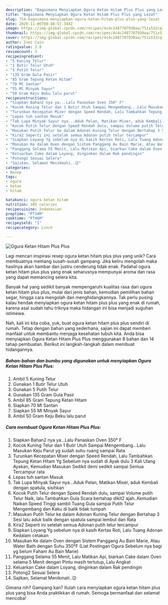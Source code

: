 ```yaml
---
description: "Bagaimana Menyiapkan Ogura Ketan Hitam Plus Plus yang Lezat"
title: "Bagaimana Menyiapkan Ogura Ketan Hitam Plus Plus yang Lezat"
slug: 754-bagaimana-menyiapkan-ogura-ketan-hitam-plus-plus-yang-lezat
date: 2020-11-06T00:48:57.344Z
image: https://img-global.cpcdn.com/recipes/4c4c2487707930aa/751x532cq70/ogura-ketan-hitam-plus-plus-foto-resep-utama.jpg
thumbnail: https://img-global.cpcdn.com/recipes/4c4c2487707930aa/751x532cq70/ogura-ketan-hitam-plus-plus-foto-resep-utama.jpg
cover: https://img-global.cpcdn.com/recipes/4c4c2487707930aa/751x532cq70/ogura-ketan-hitam-plus-plus-foto-resep-utama.jpg
author: Inez Cain
ratingvalue: 3.8
reviewcount: 3
recipeingredient:
- "5 Kuning Telur"
- "1 Butir Telur Utuh"
- "5 Putih Telur"
- "135 Gram Gula Pasir"
- "85 Gram Tepung Ketan Hitam"
- "70 Ml Santan"
- "55 Ml Minyak Sayur"
- "50 Gram Keju Beku lalu parut"
recipeinstructions:
- "Siapkan Bahan2 nya ya...Lalu Panaskan Oven 350° F"
- "Kocok Kuning Telur dan 1 Butir Utuh Sampai Mengembang...Lalu Masukan Keju Parut yg sudah suhu ruang sampai Rata"
- "Turunkan Kecepatan Mixer dengan Speed Rendah, Lalu Tambahkan Tepung Ketan Hitam Yg Sebelum nya sudah di Ayak dulu 3 Kali Ulang Ayakan, Kemudian Masukan Sedikit demi sedikit sampai Semua Tercampur rata"
- "Lepas tuh santan Masuk"
- "Tak Lupa Minyak Sayur nya...Aduk Pelan, Matikan Mixer, aduk Kembali dengan spatula, sisihkan"
- "Kocok Putih Telur dengan Speed Rendah dulu, sampai Volume putih Telur Naik, lalu Tambahkan Gula Scara bertahap dikit2 ajah..Kemudian Naikan Speed Tinggi sambil Tuang Gula sampai Putih Telur Mengembang dan Kaku di balik tidak tumpah"
- "Masukan Putih Telur ke dalam Adonan Kuning Telur dengan Bertahap 3 Sesi lalu aduk balik dengan spatula sampai lembut dan Rata"
- "Kira2 Seperti ini setelah semua Adonan putih telur tercampur"
- "Siapkan Loyang Yg sebelum nya di kasih Kertas Roti, Lalu Tuang Adonan Kedalam cetakan"
- "Masukan Ke dalam Oven dengan Sistem Panggang Au Bain Marie, Atau Water Bath dengan Suhu 350°F (Liat Postingan Ogura Sebelum nya bagi yg belum Faham Au Bain Marie)"
- "Panggang Selama 55 Menit, Lalu Matikan Api, biarkan Cake dalam Oven selama 5 Menit dengan Pintu masih tertutup, Lalu Angkat"
- "Keluarkan Cake dalam Loyang, dinginkan dalam Rak pendingin"
- "Potong2 Sesuai Selera"
- "Sajikan, Selamat Menikmati..😉"
categories:
- Resep
tags:
- ogura
- ketan
- hitam

katakunci: ogura ketan hitam 
nutrition: 105 calories
recipecuisine: Indonesian
preptime: "PT34M"
cooktime: "PT46M"
recipeyield: "1"
recipecategory: Lunch

---
```



![Ogura Ketan Hitam Plus Plus](https://img-global.cpcdn.com/recipes/4c4c2487707930aa/751x532cq70/ogura-ketan-hitam-plus-plus-foto-resep-utama.jpg)

Lagi mencari inspirasi resep ogura ketan hitam plus plus yang unik? Cara membuatnya memang susah-susah gampang. Jika keliru mengolah maka hasilnya akan hambar dan justru cenderung tidak enak. Padahal ogura ketan hitam plus plus yang enak seharusnya mempunyai aroma dan rasa yang dapat memancing selera kita.

Banyak hal yang sedikit banyak mempengaruhi kualitas rasa dari ogura ketan hitam plus plus, mulai dari jenis bahan, kemudian pemilihan bahan segar, hingga cara mengolah dan menghidangkannya. Tak perlu pusing kalau hendak menyiapkan ogura ketan hitam plus plus yang enak di rumah, karena asal sudah tahu triknya maka hidangan ini bisa menjadi suguhan istimewa.




Nah, kali ini kita coba, yuk, buat ogura ketan hitam plus plus sendiri di rumah. Tetap dengan bahan yang sederhana, sajian ini dapat memberi manfaat untuk membantu menjaga kesehatan tubuh kita. Anda bisa menyiapkan Ogura Ketan Hitam Plus Plus menggunakan 8 bahan dan 14 tahap pembuatan. Berikut ini langkah-langkah dalam membuat hidangannya.

<!--inarticleads1-->

##### Bahan-bahan dan bumbu yang digunakan untuk menyiapkan Ogura Ketan Hitam Plus Plus:

1. Ambil 5 Kuning Telur
1. Gunakan 1 Butir Telur Utuh
1. Gunakan 5 Putih Telur
1. Gunakan 135 Gram Gula Pasir
1. Ambil 85 Gram Tepung Ketan Hitam
1. Siapkan 70 Ml Santan
1. Siapkan 55 Ml Minyak Sayur
1. Ambil 50 Gram Keju Beku lalu parut




<!--inarticleads2-->

##### Cara membuat Ogura Ketan Hitam Plus Plus:

1. Siapkan Bahan2 nya ya...Lalu Panaskan Oven 350° F
1. Kocok Kuning Telur dan 1 Butir Utuh Sampai Mengembang...Lalu Masukan Keju Parut yg sudah suhu ruang sampai Rata
1. Turunkan Kecepatan Mixer dengan Speed Rendah, Lalu Tambahkan Tepung Ketan Hitam Yg Sebelum nya sudah di Ayak dulu 3 Kali Ulang Ayakan, Kemudian Masukan Sedikit demi sedikit sampai Semua Tercampur rata
1. Lepas tuh santan Masuk
1. Tak Lupa Minyak Sayur nya...Aduk Pelan, Matikan Mixer, aduk Kembali dengan spatula, sisihkan
1. Kocok Putih Telur dengan Speed Rendah dulu, sampai Volume putih Telur Naik, lalu Tambahkan Gula Scara bertahap dikit2 ajah..Kemudian Naikan Speed Tinggi sambil Tuang Gula sampai Putih Telur Mengembang dan Kaku di balik tidak tumpah
1. Masukan Putih Telur ke dalam Adonan Kuning Telur dengan Bertahap 3 Sesi lalu aduk balik dengan spatula sampai lembut dan Rata
1. Kira2 Seperti ini setelah semua Adonan putih telur tercampur
1. Siapkan Loyang Yg sebelum nya di kasih Kertas Roti, Lalu Tuang Adonan Kedalam cetakan
1. Masukan Ke dalam Oven dengan Sistem Panggang Au Bain Marie, Atau Water Bath dengan Suhu 350°F (Liat Postingan Ogura Sebelum nya bagi yg belum Faham Au Bain Marie)
1. Panggang Selama 55 Menit, Lalu Matikan Api, biarkan Cake dalam Oven selama 5 Menit dengan Pintu masih tertutup, Lalu Angkat
1. Keluarkan Cake dalam Loyang, dinginkan dalam Rak pendingin
1. Potong2 Sesuai Selera
1. Sajikan, Selamat Menikmati..😉




Gimana nih? Gampang kan? Itulah cara menyiapkan ogura ketan hitam plus plus yang bisa Anda praktikkan di rumah. Semoga bermanfaat dan selamat mencoba!
